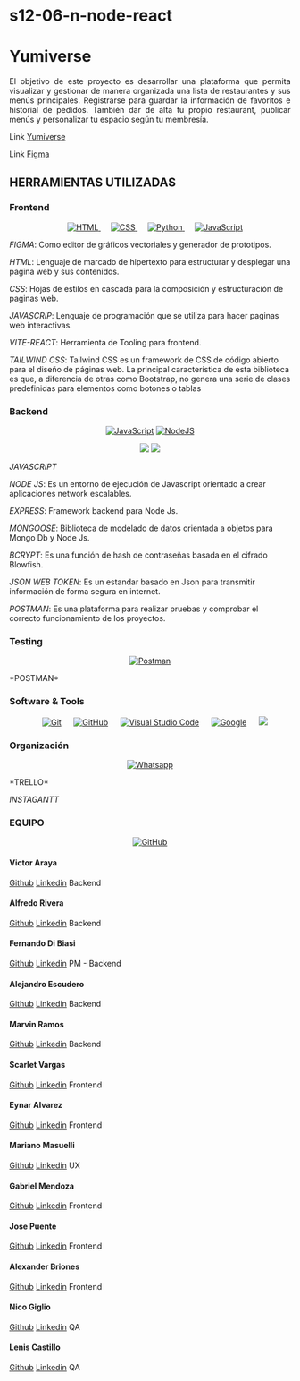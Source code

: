 # s12-06-n-node-react

# **Yumiverse**

<p align="justify"> 
El objetivo de este proyecto es desarrollar una plataforma que permita visualizar y gestionar de manera organizada una lista de restaurantes y sus menús principales. Registrarse para guardar la información de favoritos e historial de pedidos. También dar de alta tu propio restaurant, publicar menús y personalizar tu espacio según tu membresía.

</p>

Link [Yumiverse](https://yumiverse-gip1sybvv-yumiverses-projects.vercel.app/ "Yumiverse")

Link [Figma](https://www.figma.com/file/JtfUmoUezgVkhz9uewHclu/Yumiverse?type=design&node-id=0-1&mode=design&t=CpkeBA8teQyxgU7J-0 "Figma")

## HERRAMIENTAS UTILIZADAS

### Frontend

<p align="center"> 
  &emsp; 
  <a href="" target="_blank"> 
   <img alt="HTML" src="https://img.shields.io/badge/HTML5%20-%23E34F26.svg?style=plastic&logo=html5&logoColor=white">
  </a>   
  &emsp;
  <a href="" target="_blank">
    <img alt="CSS" src="https://img.shields.io/badge/CSS%20-%231572B6.svg?style=plastic&logo=css3&logoColor=white">
  </a> 
  &emsp;
  <a href="" target="_blank">
    <img alt="Python" src="https://img.shields.io/badge/react-%2361DAFB.svg?style=plastic&logo=React&logoColor=black">
  </a>
  &emsp;
  <a href="" target="_blank"> 
     <img alt="JavaScript" src="https://img.shields.io/badge/JavaScript%20-%23F7DF1E.svg?style=plastic&logo=javascript&logoColor=black">
   </a>
</p>

_FIGMA_: Como editor de gráficos vectoriales y generador de prototipos.

_HTML_: Lenguaje de marcado de hipertexto para estructurar y desplegar una pagina web y sus contenidos.

_CSS_: Hojas de estilos en cascada para la composición y estructuración de paginas web.

_JAVASCRIP_: Lenguaje de programación que se utiliza para hacer paginas web interactivas.

_VITE-REACT_: Herramienta de Tooling para frontend.

_TAILWIND CSS_: Tailwind CSS es un framework de CSS de código abierto​ para el diseño de páginas web. La principal característica de esta biblioteca es que, a diferencia de otras como Bootstrap, no genera una serie de clases predefinidas para elementos como botones o tablas

### Backend

<p align="center">
    <a href="https://github.com/search?q=user%3ADenverCoder1+is%3Arepo+language%3Ajavascript"><img alt="JavaScript" src="https://img.shields.io/badge/JavaScript%20-%23F7DF1E.svg?logo=javascript&logoColor=black"></a>
    <a href="https://github.com/search?q=user%3ADenverCoder1+is%3Arepo+language%3Ajavascript"><img alt="NodeJS" src="https://img.shields.io/badge/Node.js%20-%2343853D.svg?logo=node.js&logoColor=white"></a>
</p>
<p align="center">
<span>
   <img src="https://img.shields.io/badge/MongoDB-4EA94B?style=for-the-badge&logo=mongodb&logoColor=white">
   <img src="https://img.shields.io/badge/Express.js-000000?style=for-the-badge&logo=express&logoColor=white"> 
</span>
</p>

_JAVASCRIPT_

_NODE JS_: Es un entorno de ejecución de Javascript orientado a crear aplicaciones network escalables.

_EXPRESS_: Framework backend para Node Js.

_MONGOOSE_: Biblioteca de modelado de datos orientada a objetos para Mongo Db y Node Js.

_BCRYPT_: Es una función de hash de contraseñas basada en el cifrado Blowfish.

_JSON WEB TOKEN_: Es un estandar basado en Json para transmitir información de forma segura en internet.

_POSTMAN_: Es una plataforma para realizar pruebas y comprobar el correcto funcionamiento de los proyectos.

### Testing

<p align="center">
    <a href="https://github.com/Bouaskaoun"><img alt="Postman" src="https://img.shields.io/badge/Postman-FF6C37?logo=postman&logoColor=white"></a>
    
</p>
*POSTMAN*

### Software & Tools

<p align="center">
    &emsp;
    <a href="#"><img alt="Git" src="https://img.shields.io/badge/Git%20-%23F05033.svg?style=plastic&logo=git&logoColor=white"></a>
    &emsp;
    <a href="#"><img alt="GitHub" src="https://img.shields.io/badge/github-%23181717.svg?style=plastic&logo=github&logoColor=white"></a>
    &emsp;
    <a href="#"><img alt="Visual Studio Code" src="https://img.shields.io/badge/Visual%20Studio%20Code-0078d7.svg?style=plastic&logo=visual-studio-code&logoColor=white"></a>
    &emsp;
    <a href="#"><img alt = "Google" src="https://img.shields.io/badge/google-%234285F4.svg?style=plastic&logo=google&logoColor=white" /></a>
    &emsp;
    <a href="#"><img src="https://img.shields.io/badge/Linux-FCC624?style=plastic&logo=linux&logoColor=black"></a>

### Organización

<p align="center">
	<a href="https://wa.me/0201208822340"><img src="https://img.shields.io/badge/whatsapp-%2325D366.svg?style=plastic&logo=whatsapp&logoColor=white" alt="Whatsapp"/></a>
	
</p>
*TRELLO*

_INSTAGANTT_

### EQUIPO

<p align="center">
	<a href="https://github.com/No-Country/s12-06-n-node-react"><img src="https://img.shields.io/badge/github-%23181717.svg?style=plastic&logo=github&logoColor=white" alt="GitHub"/></a>
</p>

#### Victor Araya

[Github](https://github.com/varayac "Github")
[Linkedin](www.linkedin.com/in/victor-a/"Linkedin")
Backend

#### Alfredo Rivera

[Github](https://github.com/lariverag "Github")
[Linkedin](http://www.linkedin.com/in/alfredorivera1982 "Linkedin")
Backend

#### Fernando Di Biasi

[Github](https://github.com/Fddibiasi "Github")
[Linkedin](https://www.linkedin.com/in/fernando-di-biasi-865b06238/ "Linkedin")
PM - Backend

#### Alejandro Escudero

[Github](https://github.com/Alekosescu "Github")
[Linkedin](https://www.linkedin.com/in/alejandrogescudero"Linkedin")
Backend

#### Marvin Ramos

[Github](https://github.com/marvnramos "Github")
[Linkedin](https://www.linkedin.com/in/marvn-ramos/"Linkedin")
Backend

#### Scarlet Vargas

[Github](https://github.com/scarletvargas "Github")
[Linkedin](https://www.linkedin.com/in/scarletvargas-systems-engineer/"Linkedin")
Frontend

#### Eynar Alvarez

[Github](https://github.com/Eynar92 "Github")
[Linkedin]("Linkedin")
Frontend

#### Mariano Masuelli

[Github](https://github.com/MarianoAMB "Github")
[Linkedin]("https://www.linkedin.com/in/marianomasuelli/ "Linkedin")
UX

#### Gabriel Mendoza

[Github](https://github.com/xzAnarchy "Github")
[Linkedin](https://www.linkedin.com/in/gabriel-mendoza-a1a077227/ "Linkedin")
Frontend

#### Jose Puente

[Github](https://github.com/Jose-Puente2001 "Github")
[Linkedin](https://www.linkedin.com/in/josé-puente-96214619b "Linkedin")
Frontend

#### Alexander Briones

[Github](https://github.com/alexbvart "Github")
[Linkedin](https://www.linkedin.com/in/alexbvart "Linkedin")
Frontend

#### Nico Giglio

[Github](https://github.com/NicoGiglio "Github")
[Linkedin](www.linkedin.com/in/santiagonicolasgiglio "Linkedin")
QA

#### Lenis Castillo

[Github](https://github.com/lencasb "Github")
[Linkedin](https://www.linkedin.com/in/lenis-castillo-bolivar/ "Linkedin")
QA
